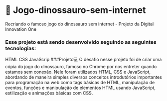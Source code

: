# 🚀 Jogo-dinossauro-sem-internet
Recriando  o famoso jogo do dinossauro sem internet - Projeto da Digital Innovation One
### Esse projeto está sendo desenvolvido seguindo as seguintes tecnologias:
HTML
CSS
JavaScrip
###Projeto💻
O desafio nesse projeto foi de criar uma cópia do jogo do dinossauro, famoso no Chrome por nos entreter quando estamos sem conexão. Nele foram utilizados HTML, CSS e JavaScript, abordando de maneira simples diversos conceitos introdutórios importantes para programação na web como tags básicas de HTML, manipulação de eventos, funções e manipulação de elementos HTML usando JavaScript, estilização e animações básicas com CSS.

